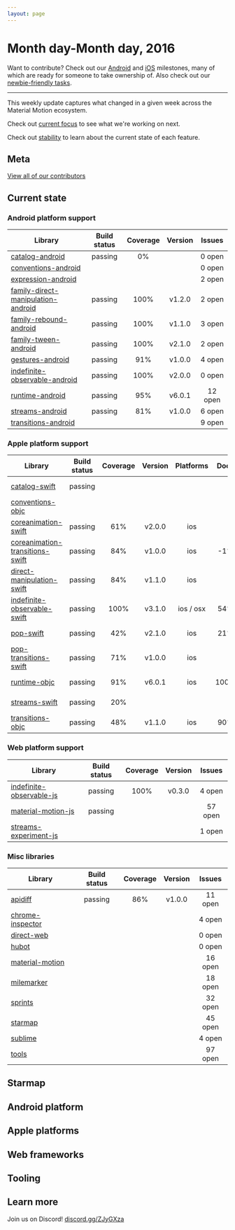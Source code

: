 ```yaml
---
layout: page
---
```


# Month day-Month day, 2016

Want to contribute? Check out our [Android](https://material-motion.github.io/milemarker/index.html?filterby=android) and
[iOS](https://material-motion.github.io/milemarker/index.html?filterby=appleos) milestones, many of
which are ready for someone to take ownership of. Also check out our
[newbie-friendly tasks](https://material-motion.github.io/milemarker/newbie.html?filterby=appleos).

---

This weekly update captures what changed in a given week across the Material Motion ecosystem.

Check out [current focus](current_focus) to see what we're working on next.

Check out [stability](stability) to learn about the current state of each feature.

## Meta

[View all of our contributors](https://github.com/material-motion/material-motion/blob/gh-pages/CONTRIBUTORS.md)

## Current state

### Android platform support

| Library | Build status | Coverage | Version | Issues |
|---------|:------------:|:--------:|:-------:|:------:|
| [catalog-android](https://github.com/material-motion/catalog-android/) | passing | 0% |  | 0 open |
| [conventions-android](https://github.com/material-motion/conventions-android/) |  |  |  | 0 open |
| [expression-android](https://github.com/material-motion/expression-android/) |  |  |  | 2 open |
| [family-direct-manipulation-android](https://github.com/material-motion/family-direct-manipulation-android/) | passing | 100% | v1.2.0 | 2 open |
| [family-rebound-android](https://github.com/material-motion/family-rebound-android/) | passing | 100% | v1.1.0 | 3 open |
| [family-tween-android](https://github.com/material-motion/family-tween-android/) | passing | 100% | v2.1.0 | 2 open |
| [gestures-android](https://github.com/material-motion/gestures-android/) | passing | 91% | v1.0.0 | 4 open |
| [indefinite-observable-android](https://github.com/material-motion/indefinite-observable-android/) | passing | 100% | v2.0.0 | 0 open |
| [runtime-android](https://github.com/material-motion/runtime-android/) | passing | 95% | v6.0.1 | 12 open |
| [streams-android](https://github.com/material-motion/streams-android/) | passing | 81% | v1.0.0 | 6 open |
| [transitions-android](https://github.com/material-motion/transitions-android/) |  |  |  | 9 open |

### Apple platform support

| Library | Build status | Coverage | Version | Platforms | Docs | Issues |
|---------|:------------:|:--------:|:-------:|:---------:|:----:|:------:|
| [catalog-swift](https://github.com/material-motion/catalog-swift) | passing |  |  |  |  | 10 open |
| [conventions-objc](https://github.com/material-motion/conventions-objc) |  |  |  |  |  | 0 open |
| [coreanimation-swift](https://github.com/material-motion/coreanimation-swift) | passing | 61% | v2.0.0 | ios |  | 6 open |
| [coreanimation-transitions-swift](https://github.com/material-motion/coreanimation-transitions-swift) | passing | 84% | v1.0.0 | ios | -1% | 0 open |
| [direct-manipulation-swift](https://github.com/material-motion/direct-manipulation-swift) | passing | 84% | v1.1.0 | ios |  | 5 open |
| [indefinite-observable-swift](https://github.com/material-motion/indefinite-observable-swift) | passing | 100% | v3.1.0 | ios / osx | 54% | 0 open |
| [pop-swift](https://github.com/material-motion/pop-swift) | passing | 42% | v2.1.0 | ios | 21% | 6 open |
| [pop-transitions-swift](https://github.com/material-motion/pop-transitions-swift) | passing | 71% | v1.0.0 | ios |  | 0 open |
| [runtime-objc](https://github.com/material-motion/runtime-objc) | passing | 91% | v6.0.1 | ios | 100% | 16 open |
| [streams-swift](https://github.com/material-motion/streams-swift) | passing | 20% |  |  |  | 0 open |
| [transitions-objc](https://github.com/material-motion/transitions-objc) | passing | 48% | v1.1.0 | ios | 90% | 5 open |

### Web platform support

| Library | Build status | Coverage | Version | Issues |
|---------|:------------:|:--------:|:-------:|:------:|
| [indefinite-observable-js](https://github.com/material-motion/indefinite-observable-js) | passing | 100% | v0.3.0 | 4 open |
| [material-motion-js](https://github.com/material-motion/material-motion-js) | passing |  |  | 57 open |
| [streams-experiment-js](https://github.com/material-motion/streams-experiment-js) |  |  |  | 1 open |

### Misc libraries

| Library | Build status | Coverage | Version | Issues |
|---------|:------------:|:--------:|:-------:|:------:|
| [apidiff](https://github.com/material-motion/apidiff/) | passing | 86% | v1.0.0 | 11 open |
| [chrome-inspector](https://github.com/material-motion/chrome-inspector/) |  |  |  | 4 open |
| [direct-web](https://github.com/material-motion/direct-web/) |  |  |  | 0 open |
| [hubot](https://github.com/material-motion/hubot/) |  |  |  | 0 open |
| [material-motion](https://github.com/material-motion/material-motion/) |  |  |  | 16 open |
| [milemarker](https://github.com/material-motion/milemarker/) |  |  |  | 18 open |
| [sprints](https://github.com/material-motion/sprints/) |  |  |  | 32 open |
| [starmap](https://github.com/material-motion/starmap/) |  |  |  | 45 open |
| [sublime](https://github.com/material-motion/sublime/) |  |  |  | 4 open |
| [tools](https://github.com/material-motion/tools/) |  |  |  | 97 open |

## Starmap

## Android platform

## Apple platforms

## Web frameworks

## Tooling

## Learn more

Join us on Discord! [discord.gg/ZJyGXza](https://discord.gg/ZJyGXza)

